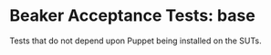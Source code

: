 # Beaker Acceptance Tests: base

Tests that do not depend upon Puppet being installed on the SUTs.

